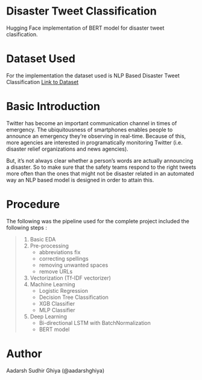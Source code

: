 # Disaster Tweet Classification
Hugging Face implementation of BERT model for disaster tweet clasification. 

# Dataset Used
For the implementation the dataset used is NLP Based Disaster Tweet Classification [Link to Dataset](https://www.kaggle.com/c/nlp-getting-started/overview)<br>

# Basic Introduction 
Twitter has become an important communication channel in times of emergency.
The ubiquitousness of smartphones enables people to announce an emergency they’re observing in real-time. Because of this, more agencies are interested in programatically monitoring Twitter (i.e. disaster relief organizations and news agencies).

But, it’s not always clear whether a person’s words are actually announcing a disaster. So to make sure that the safety teams respond to the right tweets more often than the ones that might not be disaster related in an automated way an NLP based model is designed in order to attain this.

# Procedure
The following was the pipeline used for the complete project included the following steps :
> 1. Basic EDA
> 2. Pre-processing
>    * abbreviations fix 
>    * correcting spellings
>    * removing unwanted spaces
>    * remove URLs
> 4. Vectorization (Tf-IDF vectorizer)
> 5. Machine Learning 
>    * Logistic Regression
>    * Decision Tree Classification
>    * XGB Classifier
>    * MLP Classifier
> 6. Deep Learning
>    * Bi-directional LSTM with BatchNormalization
>    * BERT model 

# Author
Aadarsh Sudhir Ghiya (@aadarshghiya)

